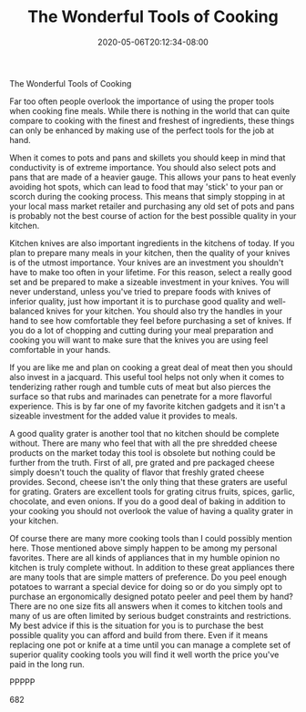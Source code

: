 ﻿---
title: "The Wonderful Tools of Cooking"
date: 2020-05-06T20:12:34-08:00
description: "TXT Tips for Web Success"
featured_image: "/images/TXT.jpg"
tags: ["TXT"]
---

The Wonderful Tools of Cooking

Far too often people overlook the importance of using the proper tools when cooking fine meals. While there is nothing in the world that can quite compare to cooking with the finest and freshest of ingredients, these things can only be enhanced by making use of the perfect tools for the job at hand. 

When it comes to pots and pans and skillets you should keep in mind that conductivity is of extreme importance. You should also select pots and pans that are made of a heavier gauge. This allows your pans to heat evenly avoiding hot spots, which can lead to food that may 'stick' to your pan or scorch during the cooking process. This means that simply stopping in at your local mass market retailer and purchasing any old set of pots and pans is probably not the best course of action for the best possible quality in your kitchen. 

Kitchen knives are also important ingredients in the kitchens of today. If you plan to prepare many meals in your kitchen, then the quality of your knives is of the utmost importance. Your knives are an investment you shouldn't have to make too often in your lifetime. For this reason, select a really good set and be prepared to make a sizeable investment in your knives. You will never understand, unless you've tried to prepare foods with knives of inferior quality, just how important it is to purchase good quality and well-balanced knives for your kitchen. You should also try the handles in your hand to see how comfortable they feel before purchasing a set of knives. If you do a lot of chopping and cutting during your meal preparation and cooking you will want to make sure that the knives you are using feel comfortable in your hands.  

If you are like me and plan on cooking a great deal of meat then you should also invest in a jacquard. This useful tool helps not only when it comes to tenderizing rather rough and tumble cuts of meat but also pierces the surface so that rubs and marinades can penetrate for a more flavorful experience. This is by far one of my favorite kitchen gadgets and it isn't a sizeable investment for the added value it provides to meals. 

A good quality grater is another tool that no kitchen should be complete without. There are many who feel that with all the pre shredded cheese products on the market today this tool is obsolete but nothing could be further from the truth. First of all, pre grated and pre packaged cheese simply doesn't touch the quality of flavor that freshly grated cheese provides. Second, cheese isn't the only thing that these graters are useful for grating. Graters are excellent tools for grating citrus fruits, spices, garlic, chocolate, and even onions. If you do a good deal of baking in addition to your cooking you should not overlook the value of having a quality grater in your kitchen.

Of course there are many more cooking tools than I could possibly mention here. Those mentioned above simply happen to be among my personal favorites. There are all kinds of appliances that in my humble opinion no kitchen is truly complete without. In addition to these great appliances there are many tools that are simple matters of preference. Do you peel enough potatoes to warrant a special device for doing so or do you simply opt to purchase an ergonomically designed potato peeler and peel them by hand? There are no one size fits all answers when it comes to kitchen tools and many of us are often limited by serious budget constraints and restrictions. My best advice if this is the situation for you is to purchase the best possible quality you can afford and build from there. Even if it means replacing one pot or knife at a time until you can manage a complete set of superior quality cooking tools you will find it well worth the price you've paid in the long run. 

PPPPP

682

